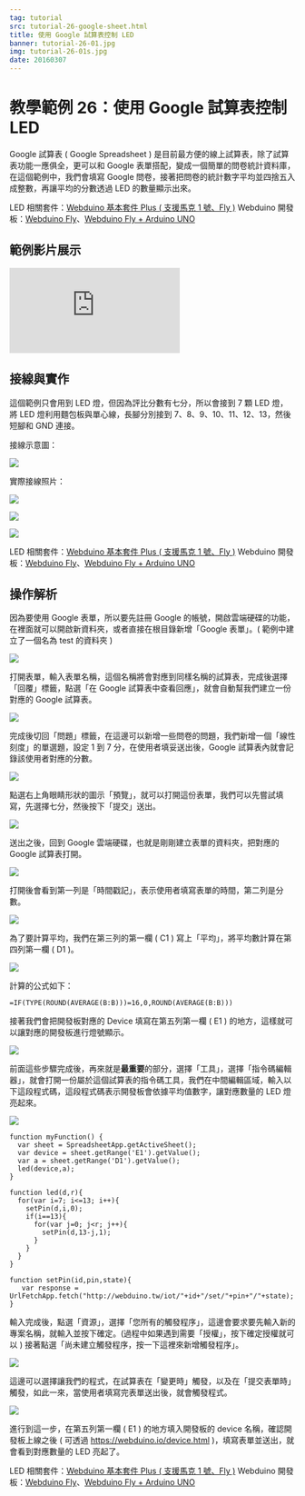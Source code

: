 ```yaml
---
tag: tutorial
src: tutorial-26-google-sheet.html
title: 使用 Google 試算表控制 LED
banner: tutorial-26-01.jpg
img: tutorial-26-01s.jpg
date: 20160307
---
```


<!-- @@master  = ../../_layout.html-->

<!-- @@block  =  meta-->

<title>教學範例 26：使用 Google 試算表控制 LED :::: Webduino = Web × Arduino</title>

<meta name="description" content="Google 試算表 ( Google Spreadsheet ) 是目前最方便的線上試算表，除了試算表功能一應俱全，更可以和 Google 表單搭配，變成一個簡單的問卷統計資料庫，在這個範例中，我們會填寫 Google 問卷，接著把問卷的統計數字平均並四捨五入成整數，再讓平均的分數透過 LED 的數量顯示出來。">

<meta itemprop="description" content="Google 試算表 ( Google Spreadsheet ) 是目前最方便的線上試算表，除了試算表功能一應俱全，更可以和 Google 表單搭配，變成一個簡單的問卷統計資料庫，在這個範例中，我們會填寫 Google 問卷，接著把問卷的統計數字平均並四捨五入成整數，再讓平均的分數透過 LED 的數量顯示出來。">

<meta property="og:description" content="Google 試算表 ( Google Spreadsheet ) 是目前最方便的線上試算表，除了試算表功能一應俱全，更可以和 Google 表單搭配，變成一個簡單的問卷統計資料庫，在這個範例中，我們會填寫 Google 問卷，接著把問卷的統計數字平均並四捨五入成整數，再讓平均的分數透過 LED 的數量顯示出來。">

<meta property="og:title" content="教學範例 26：使用 Google 試算表控制 LED" >

<meta property="og:url" content="https://webduino.io/tutorials/tutorial-26-google-sheet.html">

<meta property="og:image" content="https://webduino.io/img/tutorials/tutorial-26-01s.jpg">

<meta itemprop="image" content="https://webduino.io/img/tutorials/tutorial-26-01s.jpg">

<include src="../_include-tutorials.html"></include>

<!-- @@close-->

<!-- @@block  =  preAndNext-->

<include src="../_include-tutorials-content.html"></include>

<!-- @@close-->

<!-- @@block  =  tutorials-->

# 教學範例 26：使用 Google 試算表控制 LED

Google 試算表 ( Google Spreadsheet ) 是目前最方便的線上試算表，除了試算表功能一應俱全，更可以和 Google 表單搭配，變成一個簡單的問卷統計資料庫，在這個範例中，我們會填寫 Google 問卷，接著把問卷的統計數字平均並四捨五入成整數，再讓平均的分數透過 LED 的數量顯示出來。

<div class="buy-this">
	<span>LED 相關套件：<a href="https://webduino.io/buy/webduino-package-plus.html" target="_blank">Webduino 基本套件 Plus ( 支援馬克 1 號、Fly )</a></span>
	<span>Webduino 開發板：<a href="https://webduino.io/buy/component-webduino-fly.html" target="_blank">Webduino Fly</a>、<a href="https://webduino.io/buy/component-webduino-uno-fly.html" target="_blank">Webduino Fly + Arduino UNO</a></span>
</div>

## 範例影片展示

<iframe class="youtube" src="https://www.youtube.com/embed/mpwSAFwlL_0" frameborder="0" allowfullscreen></iframe>

## 接線與實作

這個範例只會用到 LED 燈，但因為評比分數有七分，所以會接到 7 顆 LED 燈，將 LED 燈利用麵包板與單心線，長腳分別接到 7、8、9、10、11、12、13，然後短腳和 GND 連接。

接線示意圖：

![](../img/tutorials/tutorial-26-02.jpg)

實際接線照片：

![](../img/tutorials/tutorial-26-03.jpg)

![](../img/tutorials/tutorial-26-04.jpg)

![](../img/tutorials/tutorial-26-05.jpg)

<div class="buy-this">
	<span>LED 相關套件：<a href="https://webduino.io/buy/webduino-package-plus.html" target="_blank">Webduino 基本套件 Plus ( 支援馬克 1 號、Fly )</a></span>
	<span>Webduino 開發板：<a href="https://webduino.io/buy/component-webduino-fly.html" target="_blank">Webduino Fly</a>、<a href="https://webduino.io/buy/component-webduino-uno-fly.html" target="_blank">Webduino Fly + Arduino UNO</a></span>
</div>

## 操作解析

因為要使用 Google 表單，所以要先註冊 Google 的帳號，開啟雲端硬碟的功能，在裡面就可以開啟新資料夾，或者直接在根目錄新增「Google 表單」。( 範例中建立了一個名為 test 的資料夾 )

![](../img/tutorials/tutorial-26-06.jpg)

打開表單，輸入表單名稱，這個名稱將會對應到同樣名稱的試算表，完成後選擇「回覆」標籤，點選「在 Google 試算表中查看回應」，就會自動幫我們建立一份對應的 Google 試算表。

![](../img/tutorials/tutorial-26-07.jpg)

完成後切回「問題」標籤，在這邊可以新增一些問卷的問題，我們新增一個「線性刻度」的單選題，設定 1 到 7 分，在使用者填妥送出後，Google 試算表內就會記錄該使用者對應的分數。

![](../img/tutorials/tutorial-26-08.jpg)

點選右上角眼睛形狀的圖示「預覽」，就可以打開這份表單，我們可以先嘗試填寫，先選擇七分，然後按下「提交」送出。

![](../img/tutorials/tutorial-26-09.jpg)

送出之後，回到 Google 雲端硬碟，也就是剛剛建立表單的資料夾，把對應的 Google 試算表打開。

![](../img/tutorials/tutorial-26-10.jpg)

打開後會看到第一列是「時間戳記」，表示使用者填寫表單的時間，第二列是分數。

![](../img/tutorials/tutorial-26-11.jpg)

為了要計算平均，我們在第三列的第一欄 ( C1 ) 寫上「平均」，將平均數計算在第四列第一欄 ( D1 )。

![](../img/tutorials/tutorial-26-12.jpg)

計算的公式如下：

	=IF(TYPE(ROUND(AVERAGE(B:B)))=16,0,ROUND(AVERAGE(B:B)))

接著我們會把開發板對應的 Device 填寫在第五列第一欄 ( E1 ) 的地方，這樣就可以讓對應的開發板進行燈號顯示。

![](../img/tutorials/tutorial-26-13.jpg)

前面這些步驟完成後，再來就是**最重要**的部分，選擇「工具」，選擇「指令碼編輯器」，就會打開一份屬於這個試算表的指令碼工具，我們在中間編輯區域，輸入以下這段程式碼，這段程式碼表示開發板會依據平均值數字，讓對應數量的 LED 燈亮起來。

![](../img/tutorials/tutorial-26-14.jpg)

	function myFunction() {
	  var sheet = SpreadsheetApp.getActiveSheet();
	  var device = sheet.getRange('E1').getValue();
	  var a = sheet.getRange('D1').getValue();
	  led(device,a);
	}

	function led(d,r){
	  for(var i=7; i<=13; i++){
	    setPin(d,i,0);
	    if(i==13){
	      for(var j=0; j<r; j++){
	        setPin(d,13-j,1);
	      }
	    }
	  }
	}

	function setPin(id,pin,state){
	   var response = UrlFetchApp.fetch("http://webduino.tw/iot/"+id+"/set/"+pin+"/"+state);
	}

輸入完成後，點選「資源」，選擇「您所有的觸發程序」，這邊會要求要先輸入新的專案名稱，就輸入並按下確定。(過程中如果遇到需要「授權」，按下確定授權就可以 ) 接著點選「尚未建立觸發程序，按一下這裡來新增觸發程序」。

![](../img/tutorials/tutorial-26-15.jpg)

這邊可以選擇讓我們的程式，在試算表在「變更時」觸發，以及在「提交表單時」觸發，如此一來，當使用者填寫完表單送出後，就會觸發程式。

![](../img/tutorials/tutorial-26-16.jpg)

進行到這一步，在第五列第一欄 ( E1 ) 的地方填入開發板的 device 名稱，確認開發板上線之後 ( 可透過 https://webduino.io/device.html )，填寫表單並送出，就會看到對應數量的 LED 亮起了。

<div class="buy-this">
	<span>LED 相關套件：<a href="https://webduino.io/buy/webduino-package-plus.html" target="_blank">Webduino 基本套件 Plus ( 支援馬克 1 號、Fly )</a></span>
	<span>Webduino 開發板：<a href="https://webduino.io/buy/component-webduino-fly.html" target="_blank">Webduino Fly</a>、<a href="https://webduino.io/buy/component-webduino-uno-fly.html" target="_blank">Webduino Fly + Arduino UNO</a></span>
</div>


<!-- @@close-->